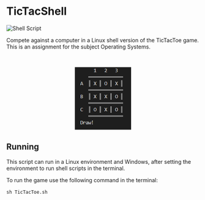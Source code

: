 # TicTacShell
![Shell Script](https://img.shields.io/badge/shell_script-%23121011.svg?style=for-the-badge&logo=gnu-bash&logoColor=white)

Compete against a computer in a Linux shell version of the TicTacToe game. This is an assignment for the subject Operating Systems.

<br/>
<div align="center">
  <p>
    <img src="preview.png"/>
  </p>
</div>

## Running
This script can run in a Linux environment and Windows, after setting the environment to run shell scripts in the terminal.

To run the game use the following command in the terminal:

```
sh TicTacToe.sh
```
